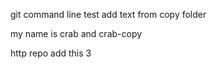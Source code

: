 git command line test
add text from copy folder

my name is crab and crab-copy

http repo add this 3